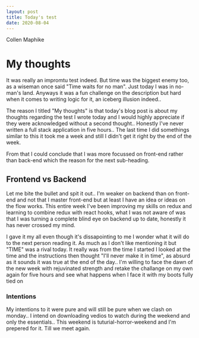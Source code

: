 ```yaml
---
layout: post
title: Today's test
date: 2020-08-04
---
```



Collen Maphike

# My thoughts

It was really an impromtu test indeed. But time was the biggest enemy too, as a wiseman once said "Time waits for no man". Just today I was in no-man's land. Anyways it was a fun challenge on the description but hard when it comes to writing logic for it, an iceberg illusion indeed..

The reason I titled "My thoughts" is that today's blog post is about my thoughts regarding the test I wrote today and I would highly appreciate if they were acknowledged without a second thought.. Honestly I've never written a full stack application in five hours.. The last time I did somethings similar to this it took me a week and still I didn't get it right by the end of the week.

From that I could conclude that I was more focussed on front-end rather than back-end which the reason for the next sub-heading.

## Frontend vs Backend

Let me bite the bullet and spit it out.. I'm weaker on backend than on front-end and not that I master front-end but at least I have an idea or ideas on the flow works. This entire week I've been improving my skills on redux and learning to combine redux with react hooks, what I was not aware of was that I was turning a complete blind eye on backend up to date, honestly it has never crossed my mind.

I gave it my all even though it's dissapointing to me I wonder what it will do to the next person reading it. As much as I don't like mentioning it but "TIME" was a rival today. It really was from the time I started I looked at the time and the instructions then thought "I'll never make it in time", as absurd as it sounds it was true at the end of the day..
I'm willing to face the dawn of the new week with rejuvinated strength and retake the challange on my own again for five hours and see what happens when I face it with my boots fully tied on

### Intentions

My intentions to it were pure and will still be pure when we clash on monday.. I intend on downloading vedios to watch during the weekend and only the essentials.. This weekend is tuturial-horror-weekend and I'm prepered for it. Till we meet again.
